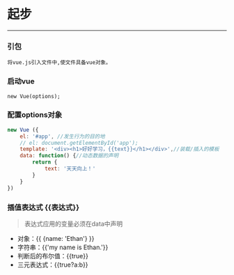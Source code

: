# 起步
---
### 引包
    将vue.js引入文件中,使文件具备vue对象。
### 启动vue
```javascriot
new Vue(options);
```
### 配置options对象
```javascript
new Vue ({
    el: '#app', //发生行为的目的地
    // el: document.getElementById('app');
    template: '<div><h1>好好学习，{{text}}</h1></div>',//装载/插入的模板
    data: function() {//动态数据的声明
        return {
            text: '天天向上！'
        }
    }
})
```
### 插值表达式 {{表达式}}
> 表达式应用的变量必须在data中声明
- 对象：{{ {name: 'Ethan'} }}
- 字符串：{{'my name is Ethan.'}}
- 判断后的布尔值：{{true}}
- 三元表达式：{{true?a:b}}


